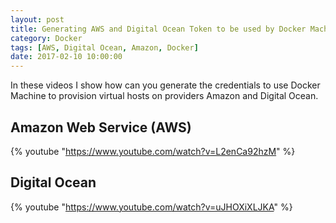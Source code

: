 ```yaml
---
layout: post
title: Generating AWS and Digital Ocean Token to be used by Docker Machine
category: Docker
tags: [AWS, Digital Ocean, Amazon, Docker]
date: 2017-02-10 10:00:00
---
```


In these videos I show how can you generate the credentials to use Docker Machine to provision virtual hosts on providers Amazon and Digital Ocean.

## Amazon Web Service (AWS)

{% youtube "https://www.youtube.com/watch?v=L2enCa92hzM" %}

## Digital Ocean 

{% youtube "https://www.youtube.com/watch?v=uJHOXiXLJKA" %}

